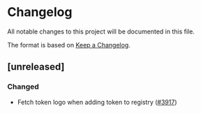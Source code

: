 # Changelog
All notable changes to this project will be documented in this file.

The format is based on [Keep a Changelog](https://keepachangelog.com/en/1.0.0/).

## [unreleased]

### Changed

- Fetch token logo when adding token to registry ([#3917](https://github.com/open-chat-labs/open-chat/pull/3917))
